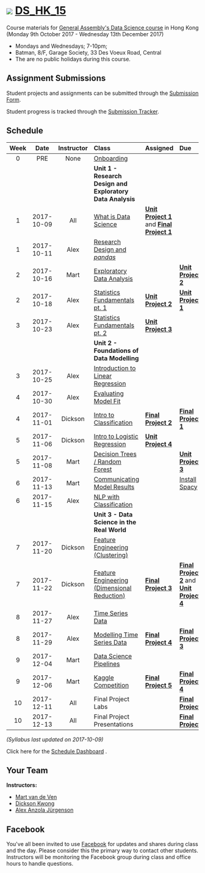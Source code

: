 # ![](https://ga-dash.s3.amazonaws.com/production/assets/logo-9f88ae6c9c3871690e33280fcf557f33.png) [DS_HK_15](https://github.com/ga-students/DS_HK_15)

Course materials for [General Assembly's Data Science course](https://generalassemb.ly/education/data-science/hong-kong) in Hong Kong (Monday 9th October 2017 - Wednesday 13th December 2017)

* Mondays and Wednesdays; 7-10pm;
* Batman, 8/F, Garage Society, 33 Des Voeux Road, Central
* The are no public holidays during this course.

## Assignment Submissions

Student projects and assignments can be submitted through the [Submission Form](https://goo.gl/forms/J07cdKh7kRJC43P12).

Student progress is tracked through the [Submission Tracker](https://public.tableau.com/views/GA-DS_HK_15-HWSubmission/SubmissionSummary?:embed=y&:display_count=yes&publish=yes).

## Schedule

| Week | Date | Instructor | Class | Assigned | Due |
|:---:|:---:|:---:|:---|:---|:---|
| 0 | PRE | None | [Onboarding](https://docs.google.com/document/d/1N-zVkcYfUiWuTLCqOwNihyx9ysI8JCxfe4Vh419zzGM/) | | |
| | | | **Unit 1 - Research Design and Exploratory Data Analysis** | | |
| 1 | 2017-10-09 | All | [What is Data Science](./lessons/lesson-01) |**[Unit Project 1](./projects/unit-projects/project-1)** and **[Final Project 1](./projects/final-projects/01-lightning-talk)**| |
| 1 | 2017-10-11 | Alex | [Research Design and _pandas_](./lessons/lesson-02) | | |
| 2 | 2017-10-16 | Mart | [Exploratory Data Analysis](./lessons/lesson-03) | | **[Unit Project 2](./projects/unit-projects/project-2)** |
| 2 | 2017-10-18 | Alex | [Statistics Fundamentals pt. 1](./lessons/lesson-04) | **[Unit Project 2](./projects/unit-projects/project-2)** | **[Unit Project 1](./projects/unit-projects/project-1)** |
| 3 | 2017-10-23 | Alex | [Statistics Fundamentals pt. 2](./lessons/lesson-05) | **[Unit Project 3](./projects/unit-projects/project-3)** | |
| | | | **Unit 2 - Foundations of Data Modelling** | | |
| 3 | 2017-10-25 | Alex | [Introduction to Linear Regression](./lessons/lesson-06) | | |
| 4 | 2017-10-30 | Alex | [Evaluating Model Fit](./lessons/lesson-07) | | |
| 4 | 2017-11-01 | Dickson | [Intro to Classification](./lessons/lesson-08) | **[Final Project 2](./projects/final-projects/02-experiment-writeup)** | **[Final Project 1](./projects/final-projects/01-lightning-talk)** |
| 5 | 2017-11-06 | Dickson | [Intro to Logistic Regression](./lessons/lesson-09) | **[Unit Project 4](./project./projects/unit-projects/project-4)** | |
| 5 | 2017-11-08 | Mart | [Decision Trees / Random Forest](./lessons/lesson-10) | |**[Unit Project 3](./projects/unit-projects/project-3)**|
| 6 | 2017-11-13 | Mart | [Communicating Model Results](./lessons/lesson-11) | | [Install Spacy](https://spacy.io/docs/usage/) |
| 6 | 2017-11-15 | Alex | [NLP with Classification](./lessons/lesson-12) | | |
| | | | **Unit 3 - Data Science in the Real World** | | |
| 7 | 2017-11-20 | Dickson | [Feature Engineering (Clustering)](./lessons/lesson-13) | | |
| 7 | 2017-11-22 | Dickson | [Feature Engineering (Dimensional Reduction)](./lessons/lesson-14) | **[Final Project 3](./projects/final-projects/03-exploratory-analysis)** | **[Final Project 2](./projects/final-projects/02-experiment-writeup)** and **[Unit Project 4](./projects/unit-projects/project-4)** |
| 8 | 2017-11-27 | Alex | [Time Series Data](./lessons/lesson-15) | | |
| 8 | 2017-11-29 | Alex | [Modelling Time Series Data](./lessons/lesson-16) | **[Final Project 4](./projects/final-projects/04-notebook-rough-draft)** | **[Final Project 3](./projects/final-projects/03-exploratory-analysis)** |
| 9 | 2017-12-04 | Mart | [Data Science Pipelines](./lessons/lesson-17) | | |
| 9 | 2017-12-06 | Mart | [Kaggle Competition](./lessons/lesson-18) | **[Final Project 5](./projects/final-projects/05-presentation)** | **[Final Project 4](./projects/final-projects/04-notebook-rough-draft)** |
| 10 | 2017-12-11 | All | Final Project Labs | | **[Final Project](./projects/final-projects/05-presentation)** |
| 10 | 2017-12-13 | All | Final Project Presentations | | **[Final Project](./projects/final-projects/05-presentation)** |

*(Syllabus last updated on 2017-10-09)*

Click here for the [Schedule Dashboard](https://public.tableau.com/views/GA-DS_HK_15-Schedule/Schedule_Dashboard?:embed=y&:display_count=no&:toolbar=no)
.

## Your Team

**Instructors:**

+ [Mart van de Ven](mailto:m@droste.hk)
+ [Dickson Kwong](mailto:dickson@droste.hk)
+ [Alex Anzola Jürgenson](mailto:alex@droste.hk)

## Facebook

You've all been invited to use [Facebook](https://www.facebook.com/groups/133634510594063/) for updates and shares during class and the day.  Please consider this the primary way to contact other students. Instructors will be monitoring the Facebook group during class and office hours to handle questions.
